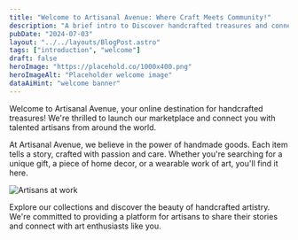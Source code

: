 ```yaml
---
title: "Welcome to Artisanal Avenue: Where Craft Meets Community!"
description: "A brief intro to Discover handcrafted treasures and connect with talented artisans. Unique gifts, home decor, and wearable art made with passion."
pubDate: "2024-07-03"
layout: "../../layouts/BlogPost.astro"
tags: ["introduction", "welcome"]
draft: false
heroImage: "https://placehold.co/1000x400.png"
heroImageAlt: "Placeholder welcome image"
dataAiHint: "welcome banner"
---
```


Welcome to Artisanal Avenue, your online destination for handcrafted treasures! We're thrilled to launch our marketplace and connect you with talented artisans from around the world.

At Artisanal Avenue, we believe in the power of handmade goods. Each item tells a story, crafted with passion and care. Whether you're searching for a unique gift, a piece of home decor, or a wearable work of art, you'll find it here.

<img src="https://placehold.co/800x400.png" alt="Artisans at work" data-ai-hint="artisans working"/>

Explore our collections and discover the beauty of handcrafted artistry. We're committed to providing a platform for artisans to share their stories and connect with art enthusiasts like you.
